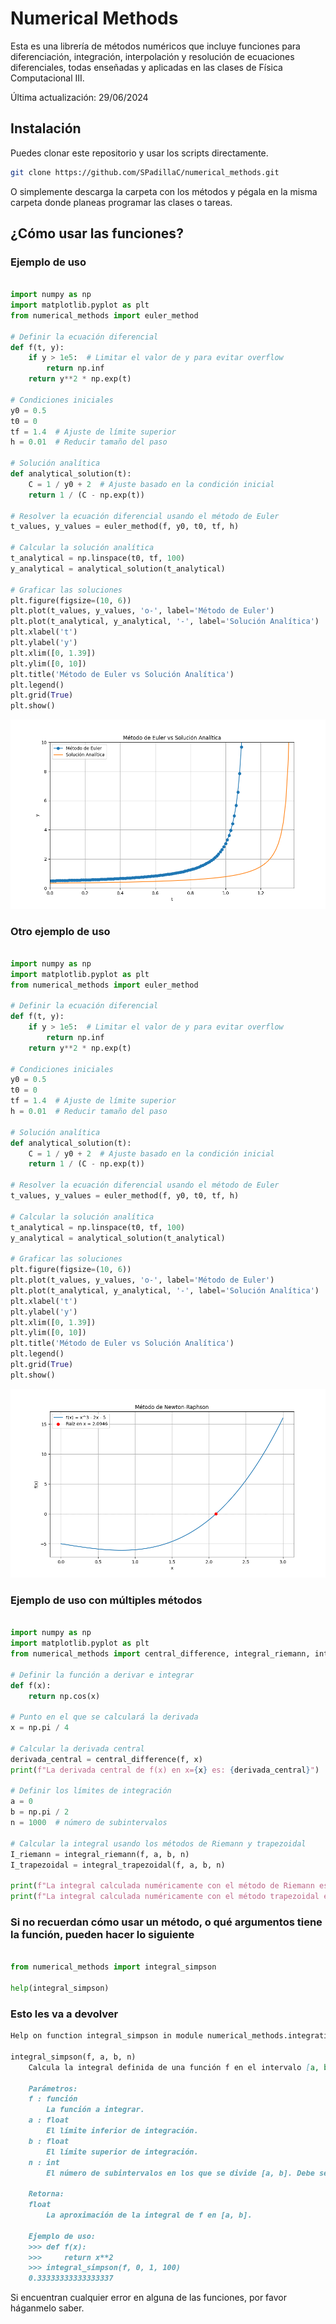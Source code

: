 # Numerical Methods

Esta es una librería de métodos numéricos que incluye funciones para diferenciación, integración, interpolación y resolución de ecuaciones diferenciales, todas enseñadas y aplicadas en las clases de Física Computacional III.

Última actualización: 29/06/2024

## Instalación

Puedes clonar este repositorio y usar los scripts directamente.

```sh
git clone https://github.com/SPadillaC/numerical_methods.git
```

O simplemente descarga la carpeta con los métodos y pégala en la misma carpeta donde planeas programar las clases o tareas.

## ¿Cómo usar las funciones?

### Ejemplo de uso

```python

import numpy as np
import matplotlib.pyplot as plt
from numerical_methods import euler_method

# Definir la ecuación diferencial
def f(t, y):
    if y > 1e5:  # Limitar el valor de y para evitar overflow
        return np.inf
    return y**2 * np.exp(t)

# Condiciones iniciales
y0 = 0.5
t0 = 0
tf = 1.4  # Ajuste de límite superior
h = 0.01  # Reducir tamaño del paso

# Solución analítica
def analytical_solution(t):
    C = 1 / y0 + 2  # Ajuste basado en la condición inicial
    return 1 / (C - np.exp(t))

# Resolver la ecuación diferencial usando el método de Euler
t_values, y_values = euler_method(f, y0, t0, tf, h)

# Calcular la solución analítica
t_analytical = np.linspace(t0, tf, 100)
y_analytical = analytical_solution(t_analytical)

# Graficar las soluciones
plt.figure(figsize=(10, 6))
plt.plot(t_values, y_values, 'o-', label='Método de Euler')
plt.plot(t_analytical, y_analytical, '-', label='Solución Analítica')
plt.xlabel('t')
plt.ylabel('y')
plt.xlim([0, 1.39])
plt.ylim([0, 10])
plt.title('Método de Euler vs Solución Analítica')
plt.legend()
plt.grid(True)
plt.show()
```

![alt text](grafico1.png)

### Otro ejemplo de uso

```python

import numpy as np
import matplotlib.pyplot as plt
from numerical_methods import euler_method

# Definir la ecuación diferencial
def f(t, y):
    if y > 1e5:  # Limitar el valor de y para evitar overflow
        return np.inf
    return y**2 * np.exp(t)

# Condiciones iniciales
y0 = 0.5
t0 = 0
tf = 1.4  # Ajuste de límite superior
h = 0.01  # Reducir tamaño del paso

# Solución analítica
def analytical_solution(t):
    C = 1 / y0 + 2  # Ajuste basado en la condición inicial
    return 1 / (C - np.exp(t))

# Resolver la ecuación diferencial usando el método de Euler
t_values, y_values = euler_method(f, y0, t0, tf, h)

# Calcular la solución analítica
t_analytical = np.linspace(t0, tf, 100)
y_analytical = analytical_solution(t_analytical)

# Graficar las soluciones
plt.figure(figsize=(10, 6))
plt.plot(t_values, y_values, 'o-', label='Método de Euler')
plt.plot(t_analytical, y_analytical, '-', label='Solución Analítica')
plt.xlabel('t')
plt.ylabel('y')
plt.xlim([0, 1.39])
plt.ylim([0, 10])
plt.title('Método de Euler vs Solución Analítica')
plt.legend()
plt.grid(True)
plt.show()
```

![alt text](grafico2.png)

### Ejemplo de uso con múltiples métodos

```python

import numpy as np
import matplotlib.pyplot as plt
from numerical_methods import central_difference, integral_riemann, integral_trapezoidal

# Definir la función a derivar e integrar
def f(x):
    return np.cos(x)

# Punto en el que se calculará la derivada
x = np.pi / 4

# Calcular la derivada central
derivada_central = central_difference(f, x)
print(f"La derivada central de f(x) en x={x} es: {derivada_central}")

# Definir los límites de integración
a = 0
b = np.pi / 2
n = 1000  # número de subintervalos

# Calcular la integral usando los métodos de Riemann y trapezoidal
I_riemann = integral_riemann(f, a, b, n)
I_trapezoidal = integral_trapezoidal(f, a, b, n)

print(f"La integral calculada numéricamente con el método de Riemann es: {I_riemann}")
print(f"La integral calculada numéricamente con el método trapezoidal es: {I_trapezoidal}")
```

### Si no recuerdan cómo usar un método, o qué argumentos tiene la función, pueden hacer lo siguiente

```python

from numerical_methods import integral_simpson

help(integral_simpson)
```

### Esto les va a devolver

```md
Help on function integral_simpson in module numerical_methods.integration:

integral_simpson(f, a, b, n)
    Calcula la integral definida de una función f en el intervalo [a, b] utilizando la regla de Simpson.

    Parámetros:
    f : función
        La función a integrar.
    a : float
        El límite inferior de integración.
    b : float
        El límite superior de integración.
    n : int
        El número de subintervalos en los que se divide [a, b]. Debe ser par.

    Retorna:
    float
        La aproximación de la integral de f en [a, b].

    Ejemplo de uso:
    >>> def f(x):
    >>>     return x**2
    >>> integral_simpson(f, 0, 1, 100)
    0.33333333333333337
```

Si encuentran cualquier error en alguna de las funciones, por favor háganmelo saber.
